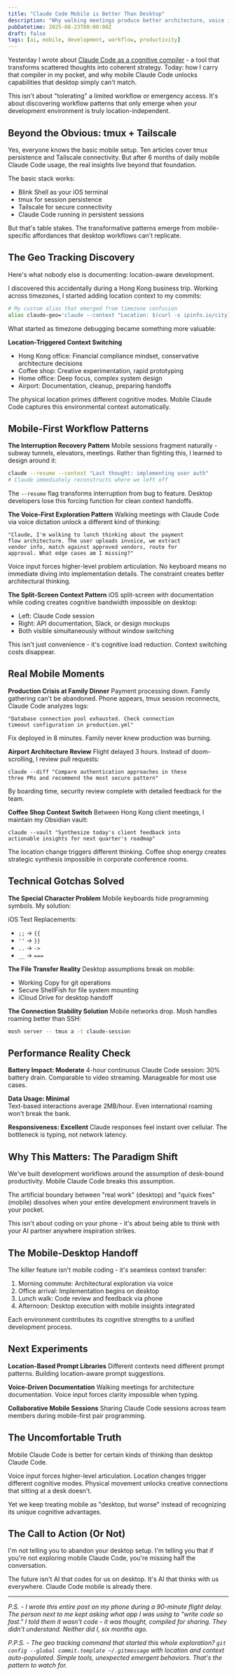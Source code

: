 ```yaml
---
title: "Claude Code Mobile is Better Than Desktop"
description: "Why walking meetings produce better architecture, voice input forces clearer thinking, and location changes unlock cognitive modes desktop can't access"
pubDatetime: 2025-08-23T00:00:00Z
draft: false
tags: [ai, mobile, development, workflow, productivity]
---
```


Yesterday I wrote about [Claude Code as a cognitive compiler](/blog/claude-code-not-coding-agent) - a tool that transforms scattered thoughts into coherent strategy. Today: how I carry that compiler in my pocket, and why mobile Claude Code unlocks capabilities that desktop simply can't match.

This isn't about "tolerating" a limited workflow or emergency access. It's about discovering workflow patterns that only emerge when your development environment is truly location-independent.

## Beyond the Obvious: tmux + Tailscale

Yes, everyone knows the basic mobile setup. Ten articles cover tmux persistence and Tailscale connectivity. But after 6 months of daily mobile Claude Code usage, the real insights live beyond that foundation.

The basic stack works:
- Blink Shell as your iOS terminal
- tmux for session persistence  
- Tailscale for secure connectivity
- Claude Code running in persistent sessions

But that's table stakes. The transformative patterns emerge from mobile-specific affordances that desktop workflows can't replicate.

## The Geo Tracking Discovery

Here's what nobody else is documenting: location-aware development.

I discovered this accidentally during a Hong Kong business trip. Working across timezones, I started adding location context to my commits:

```bash
# My custom alias that emerged from timezone confusion
alias claude-geo='claude --context "Location: $(curl -s ipinfo.io/city), Local time: $(date)"'
```

What started as timezone debugging became something more valuable:

**Location-Triggered Context Switching**
- Hong Kong office: Financial compliance mindset, conservative architecture decisions
- Coffee shop: Creative experimentation, rapid prototyping
- Home office: Deep focus, complex system design
- Airport: Documentation, cleanup, preparing handoffs

The physical location primes different cognitive modes. Mobile Claude Code captures this environmental context automatically.

## Mobile-First Workflow Patterns

**The Interruption Recovery Pattern**
Mobile sessions fragment naturally - subway tunnels, elevators, meetings. Rather than fighting this, I learned to design around it:

```bash
claude --resume --context "Last thought: implementing user auth"
# Claude immediately reconstructs where we left off
```

The `--resume` flag transforms interruption from bug to feature. Desktop developers lose this forcing function for clean context handoffs.

**The Voice-First Exploration Pattern**
Walking meetings with Claude Code via voice dictation unlock a different kind of thinking:

```
"Claude, I'm walking to lunch thinking about the payment 
flow architecture. The user uploads invoice, we extract 
vendor info, match against approved vendors, route for 
approval. What edge cases am I missing?"
```

Voice input forces higher-level problem articulation. No keyboard means no immediate diving into implementation details. The constraint creates better architectural thinking.

**The Split-Screen Context Pattern**
iOS split-screen with documentation while coding creates cognitive bandwidth impossible on desktop:

- Left: Claude Code session
- Right: API documentation, Slack, or design mockups
- Both visible simultaneously without window switching

This isn't just convenience - it's cognitive load reduction. Context switching costs disappear.

## Real Mobile Moments

**Production Crisis at Family Dinner**
Payment processing down. Family gathering can't be abandoned. Phone appears, tmux session reconnects, Claude Code analyzes logs:

```
"Database connection pool exhausted. Check connection 
timeout configuration in production.yml"
```

Fix deployed in 8 minutes. Family never knew production was burning.

**Airport Architecture Review**
Flight delayed 3 hours. Instead of doom-scrolling, I review pull requests:

```
claude --diff "Compare authentication approaches in these 
three PRs and recommend the most secure pattern"
```

By boarding time, security review complete with detailed feedback for the team.

**Coffee Shop Context Switch**
Between Hong Kong client meetings, I maintain my Obsidian vault:

```
claude --vault "Synthesize today's client feedback into 
actionable insights for next quarter's roadmap"
```

The location change triggers different thinking. Coffee shop energy creates strategic synthesis impossible in corporate conference rooms.

## Technical Gotchas Solved

**The Special Character Problem**
Mobile keyboards hide programming symbols. My solution:

iOS Text Replacements:
- `;;` → `{{` 
- `''` → `}}`
- `..` → `->`
- `__` → `===`

**The File Transfer Reality**
Desktop assumptions break on mobile:
- Working Copy for git operations
- Secure ShellFish for file system mounting  
- iCloud Drive for desktop handoff

**The Connection Stability Solution**
Mobile networks drop. Mosh handles roaming better than SSH:

```bash
mosh server -- tmux a -t claude-session
```

## Performance Reality Check

**Battery Impact: Moderate**
4-hour continuous Claude Code session: 30% battery drain. Comparable to video streaming. Manageable for most use cases.

**Data Usage: Minimal**  
Text-based interactions average 2MB/hour. Even international roaming won't break the bank.

**Responsiveness: Excellent**
Claude responses feel instant over cellular. The bottleneck is typing, not network latency.

## Why This Matters: The Paradigm Shift

We've built development workflows around the assumption of desk-bound productivity. Mobile Claude Code breaks this assumption.

The artificial boundary between "real work" (desktop) and "quick fixes" (mobile) dissolves when your entire development environment travels in your pocket.

This isn't about coding on your phone - it's about being able to think with your AI partner anywhere inspiration strikes.

## The Mobile-Desktop Handoff

The killer feature isn't mobile coding - it's seamless context transfer:

1. Morning commute: Architectural exploration via voice
2. Office arrival: Implementation begins on desktop
3. Lunch walk: Code review and feedback via phone
4. Afternoon: Desktop execution with mobile insights integrated

Each environment contributes its cognitive strengths to a unified development process.

## Next Experiments

**Location-Based Prompt Libraries**
Different contexts need different prompt patterns. Building location-aware prompt suggestions.

**Voice-Driven Documentation**
Walking meetings for architecture documentation. Voice input forces clarity impossible when typing.

**Collaborative Mobile Sessions**
Sharing Claude Code sessions across team members during mobile-first pair programming.

## The Uncomfortable Truth

Mobile Claude Code is better for certain kinds of thinking than desktop Claude Code.

Voice input forces higher-level articulation. Location changes trigger different cognitive modes. Physical movement unlocks creative connections that sitting at a desk doesn't.

Yet we keep treating mobile as "desktop, but worse" instead of recognizing its unique cognitive advantages.

## The Call to Action (Or Not)

I'm not telling you to abandon your desktop setup. I'm telling you that if you're not exploring mobile Claude Code, you're missing half the conversation.

The future isn't AI that codes for us on desktop. It's AI that thinks with us everywhere. Claude Code mobile is already there.

---

*P.S. - I wrote this entire post on my phone during a 90-minute flight delay. The person next to me kept asking what app I was using to "write code so fast." I told them it wasn't code - it was thought, compiled for sharing. They didn't understand. Neither did I, six months ago.*

*P.P.S. - The geo tracking command that started this whole exploration? `git config --global commit.template ~/.gitmessage` with location and context auto-populated. Simple tools, unexpected emergent behaviors. That's the pattern to watch for.*